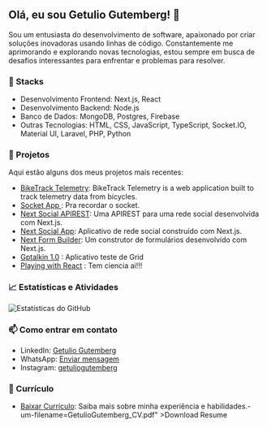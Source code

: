 ## Olá, eu sou Getulio Gutemberg! 👋

Sou um entusiasta do desenvolvimento de software, apaixonado por criar soluções inovadoras usando linhas de código. Constantemente me aprimorando e explorando novas tecnologias, estou sempre em busca de desafios interessantes para enfrentar e problemas para resolver.

### 🚀 Stacks

- Desenvolvimento Frontend: Next.js, React
- Desenvolvimento Backend: Node.js
- Banco de Dados: MongoDB, Postgres, Firebase
- Outras Tecnologias: HTML, CSS, JavaScript, TypeScript, Socket.IO, Material UI, Laravel, PHP, Python

### 💼 Projetos

Aqui estão alguns dos meus projetos mais recentes:

- [BikeTrack Telemetry](https://github.com/getuliogutemberg/biketrack-telemetry-app): BikeTrack Telemetry is a web application built to track telemetry data from bicycles.
- [Socket App ](https://github.com/getuliogutemberg/socketapp): Pra recordar o socket.
- [Next Social APIREST](https://capybaquigrafo-apirest.vercel.app/): Uma APIREST para uma rede social desenvolvida com Next.js.
- [Next Social App](https://capybaquigrafo.vercel.app/): Aplicativo de rede social construído com Next.js.
- [Next Form Builder](https://next-form-builder.vercel.app/): Um construtor de formulários desenvolvido com Next.js.
- [Gptalkin 1.0](https://gptalking-10.vercel.app/) : Aplicativo teste de Grid
- [Playing with React](https://deepspace-two.vercel.app/) : Tem ciencia ai!!!

### 📈 Estatísticas e Atividades

![Estatísticas do GitHub](https://github-readme-stats.vercel.app/api?username=getuliogutemberg&show_icons=true&theme=dark)

### 📫 Como entrar em contato

- LinkedIn: [Getulio Gutemberg](https://www.linkedin.com/in/getuliogutemberg/)
- WhatsApp: [Enviar mensagem](https://wa.me/5581992079191)
- Instagram: [getuliogutemberg](https://www.instagram.com/getuliogutemberg/)

### 📄 Currículo

- [Baixar Currículo](link): Saiba mais sobre minha experiência e habilidades.-um-filename=GetulioGutemberg_CV.pdf" >Download Resume</a></code>
</p>

</details>



